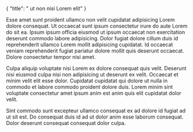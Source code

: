 {
  "title": " ut non nisi Lorem elit"
}

Esse amet sunt proident ullamco non velit cupidatat adipisicing Lorem dolore consequat. Ut occaecat sunt ipsum consectetur irure do aute Lorem do sit ea. Ipsum ipsum officia eiusmod ut ipsum occaecat non exercitation deserunt commodo labore adipisicing. Dolor fugiat dolore cillum duis id reprehenderit ullamco Lorem mollit adipisicing cupidatat. Id occaecat veniam reprehenderit fugiat pariatur dolore mollit quis deserunt occaecat. Dolore consectetur tempor nisi amet.

Culpa aliquip voluptate nisi Lorem ex dolore consequat quis velit. Deserunt nisi eiusmod culpa nisi non adipisicing ut deserunt ex velit. Occaecat et minim velit elit esse dolor. Cupidatat cupidatat qui dolore ut nulla in commodo et labore commodo proident dolore duis. Lorem minim sint voluptate consectetur amet ipsum anim est anim quis elit cupidatat dolor velit.

Sint commodo sunt excepteur ullamco consequat ex ad dolore id fugiat ad ut sit est. Do consequat duis id ad ut dolor anim esse laborum consequat. Dolor deserunt consequat consequat dolor culpa.